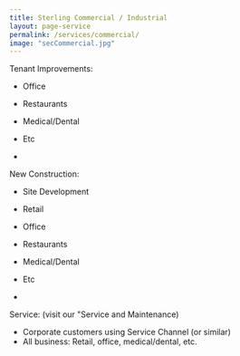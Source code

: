 ```yaml
---
title: Sterling Commercial / Industrial
layout: page-service
permalink: /services/commercial/
image: "secCommercial.jpg"
---
```


Tenant Improvements:

- Office
- Restaurants
- Medical/Dental
- Etc

- 
New Construction:

- Site Development
- Retail 
- Office
- Restaurants
- Medical/Dental
- Etc

- 
Service: (visit our "Service and Maintenance)

- Corporate customers using Service Channel (or similar)
- All business: Retail, office, medical/dental, etc.

